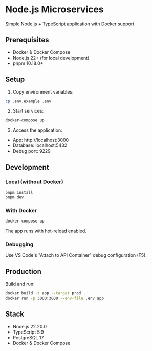 # Node.js Microservices

Simple Node.js + TypeScript application with Docker support.

## Prerequisites

- Docker & Docker Compose
- Node.js 22+ (for local development)
- pnpm 10.18.0+

## Setup

1. Copy environment variables:
```bash
cp .env.example .env
```

2. Start services:
```bash
docker-compose up
```

3. Access the application:
- App: http://localhost:3000
- Database: localhost:5432
- Debug port: 9229

## Development

### Local (without Docker)
```bash
pnpm install
pnpm dev
```

### With Docker
```bash
docker-compose up
```

The app runs with hot-reload enabled.

### Debugging

Use VS Code's "Attach to API Container" debug configuration (F5).

## Production

Build and run:
```bash
docker build -t app --target prod .
docker run -p 3000:3000 --env-file .env app
```

## Stack

- Node.js 22.20.0
- TypeScript 5.9
- PostgreSQL 17
- Docker & Docker Compose
